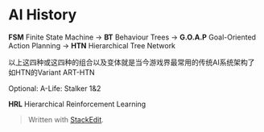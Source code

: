 # AI History
**FSM** Finite State Machine -> **BT** Behaviour Trees  -> **G.O.A.P** Goal-Oriented Action Planning -> **HTN** Hierarchical Tree Network

以上这四种或这四种的组合以及变体就是当今游戏界最常用的传统AI系统架构了
如HTN的Variant ART-HTN

Optional:
A-Life: Stalker 1&2

**HRL** Hierarchical Reinforcement Learning





> Written with [StackEdit](https://stackedit.io/).
<!--stackedit_data:
eyJoaXN0b3J5IjpbMjk1MTc3OTcwLC0xOTgwMDM2NTMyXX0=
-->